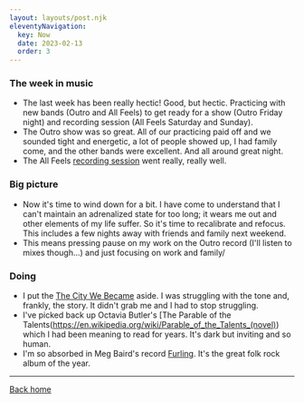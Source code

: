 ```yaml
---
layout: layouts/post.njk
eleventyNavigation:
  key: Now
  date: 2023-02-13
  order: 3
---
```


### The week in music

- The last week has been really hectic! Good, but hectic. Practicing with new bands (Outro and All Feels) to get ready for a show (Outro Friday night) and recording session (All Feels Saturday and Sunday).
- The Outro show was so great. All of our practicing paid off and we sounded tight and energetic, a lot of people showed up, I had family come, and the other bands were excellent. And all around great night.
- The All Feels [recording session](/blog/allfeels) went really, really well.

### Big picture

- Now it's time to wind down for a bit. I have come to understand that I can't maintain an adrenalized state for too long; it wears me out and other elements of my life suffer. So it's time to recalibrate and refocus. This includes a few nights away with friends and family next weekend.
- This means pressing pause on my work on the Outro record (I'll listen to mixes though...) and just focusing on work and family/

### Doing

- I put the [The City We Became](https://en.wikipedia.org/wiki/The_City_We_Became) aside. I was struggling with the tone and, frankly, the story. It didn't grab me and I had to stop struggling.
- I've picked back up Octavia Butler's [The Parable of the Talents(https://en.wikipedia.org/wiki/Parable_of_the_Talents_(novel)) which I had been meaning to read for years. It's dark but inviting and so human.
- I'm so absorbed in Meg Baird's record [Furling](https://megbaird.bandcamp.com/album/furling). It's the great folk rock album of the year.



---

[Back home](https://levjoy.com)
